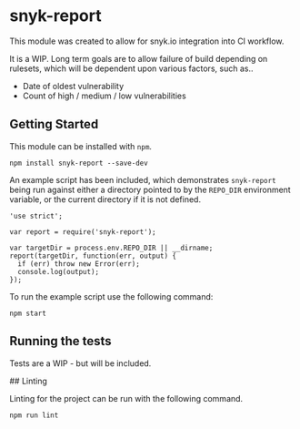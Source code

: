 # snyk-report

This module was created to allow for snyk.io integration into CI workflow.

It is a WIP. Long term goals are to allow failure of build depending on rulesets, which will be dependent upon various factors, such as..

* Date of oldest vulnerability
* Count of high / medium / low vulnerabilities

## Getting Started

This module can be installed with `npm`.

    npm install snyk-report --save-dev

An example script has been included, which demonstrates `snyk-report` being run against either a directory pointed to by the `REPO_DIR` environment variable, or the current directory if it is not defined.

    'use strict';

    var report = require('snyk-report');

    var targetDir = process.env.REPO_DIR || __dirname;
    report(targetDir, function(err, output) {
      if (err) throw new Error(err);
      console.log(output);
    });

To run the example script use the following command:

    npm start

## Running the tests

Tests are a WIP - but will be included.

## Linting

Linting for the project can be run with the following command.

    npm run lint
